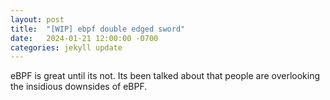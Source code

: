 ```yaml
---
layout: post
title:  "[WIP] ebpf double edged sword"
date:   2024-01-21 12:00:00 -0700
categories: jekyll update
---
```


eBPF is great until its not. Its been talked about that people are overlooking the insidious downsides of eBPF. 